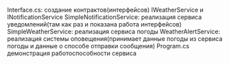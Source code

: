 Interface.cs: создание контрактов(интерфейсов) IWeatherService и INotificationService
SimpleNotificationService: реализация сервиса уведомлений(там как раз и показана работа интерфейсов)
SimpleWeatherService: реализация сервиса погоды
WeatherAlertService: реализация системы оповещения(принимает данные погоды из сервиса погоды и данные о способе отправки сообщения)
Program.cs демонстрация работоспособности сервиса
